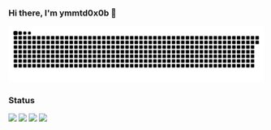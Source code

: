 ### Hi there, I'm ymmtd0x0b 👋

<!--
**ymmtd0x0b/ymmtd0x0b** is a ✨ _special_ ✨ repository because its `README.md` (this file) appears on your GitHub profile.

Here are some ideas to get you started:

- 🔭 I’m currently working on ...
- 🌱 I’m currently learning ...
- 👯 I’m looking to collaborate on ...
- 🤔 I’m looking for help with ...
- 💬 Ask me about ...
- 📫 How to reach me: ...
- 😄 Pronouns: ...
- ⚡ Fun fact: ...
-->

<picture>
  <source media="(prefers-color-scheme: dark)" srcset="https://raw.githubusercontent.com/ymmtd0x0b/ymmtd0x0b/output/github-contribution-grid-snake-dark.svg">
  <source media="(prefers-color-scheme: light)" srcset="https://raw.githubusercontent.com/ymmtd0x0b/ymmtd0x0b/output/github-contribution-grid-snake.svg">
  <img alt="github contribution grid snake animation" src="https://raw.githubusercontent.com/ymmtd0x0b/ymmtd0x0b/output/github-contribution-grid-snake.svg">
</picture>


### Status

![](http://github-profile-summary-cards.vercel.app/api/cards/profile-details?username=ymmtd0x0b&theme=nord_dark)
![](http://github-profile-summary-cards.vercel.app/api/cards/repos-per-language?username=ymmtd0x0b&theme=nord_dark)
![](http://github-profile-summary-cards.vercel.app/api/cards/stats?username=ymmtd0x0b&theme=nord_dark)
![](http://github-profile-summary-cards.vercel.app/api/cards/productive-time?username=ymmtd0x0b&theme=nord_dark&utcOffset=9)
